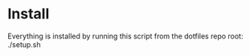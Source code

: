 # Install
Everything is installed by running this script from the dotfiles repo root:
    ./setup.sh

